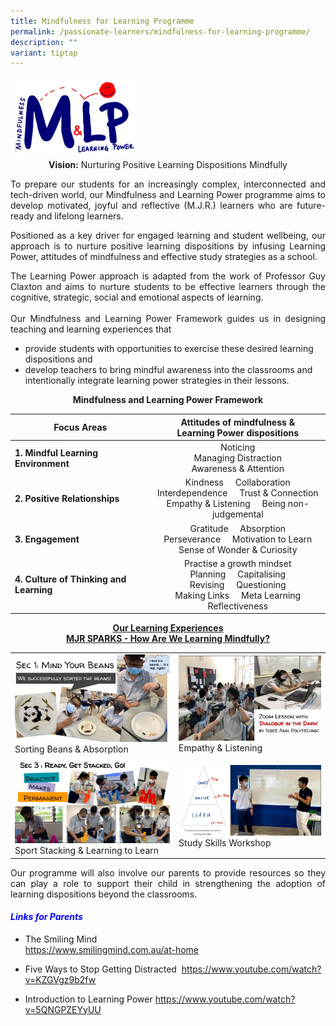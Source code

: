 ```yaml
---
title: Mindfulness for Learning Programme
permalink: /passionate-learners/mindfulness-for-learning-programme/
description: ""
variant: tiptap
---
```

<img src="/images/Passionate%20Learners/Mindfulness%20and%20Learning%20Power/MLP%20Logo.jpg" style="width:40%">

<center><b>Vision:</b>&nbsp;Nurturing Positive Learning Dispositions Mindfully</center>

<p style="text-align: justify;">To prepare our students for an increasingly complex, interconnected and tech-driven world, our Mindfulness and Learning Power programme aims to develop motivated, joyful and reflective (M.J.R.) learners who are future-ready and lifelong learners.</p>

<p style="text-align: justify;">Positioned as a key driver for engaged learning and student wellbeing, our approach is to nurture positive learning dispositions by infusing Learning Power, attitudes of mindfulness and effective study strategies as a school.</p>

<p style="text-align: justify;">The Learning Power approach is adapted from the work of Professor Guy Claxton and aims to nurture students to be effective learners through the cognitive, strategic, social and emotional aspects of learning.
<br><br>
Our Mindfulness and Learning Power Framework guides us in designing teaching and learning experiences that</p>

*   provide students with opportunities to exercise these desired learning dispositions and
*   develop teachers to bring mindful awareness into the classrooms and intentionally integrate learning power strategies in their lessons.

<center><b>Mindfulness and Learning Power Framework</b></center>

|             Focus Areas             | Attitudes of mindfulness &amp;<br>Learning Power dispositions         |
|--------|:-------------------:|
|  **1. Mindful Learning Environment**    |                                         Noticing<br>Managing Distraction<br>Awareness &amp; Attention                                          |
|  **2. Positive Relationships**          |             Kindness    &nbsp; &nbsp; Collaboration<br>Interdependence  &nbsp; &nbsp;   Trust &amp; Connection<br>  Empathy &amp; Listening   &nbsp; &nbsp;  Being non-judgemental           |
| **3. Engagement**                       |                    Gratitude &nbsp; &nbsp;   Absorption<br>       Perseverance &nbsp; &nbsp;   Motivation to Learn<br>  Sense of Wonder &amp; Curiosity                    |
| **4. Culture of Thinking and Learning** |   Practise a growth mindset<br>   Planning &nbsp; &nbsp;  Capitalising<br>    Revising  &nbsp; &nbsp;  Questioning<br>Making Links  &nbsp; &nbsp;  Meta Learning<br>Reflectiveness  |

<center><b><u>Our Learning Experiences<br>MJR SPARKS - How Are We Learning Mindfully?</u></b></center>
	
<table>
<tbody>
<tr>
	<td style="width:52%"><img src="/images/Passionate%20Learners/Mindfulness%20and%20Learning%20Power/Sorting%20Beans%20%20Absorption.jpg"><figcaption>Sorting Beans &amp; Absorption</figcaption></td>
	<td style="width:50%"><img src="/images/Passionate%20Learners/Mindfulness%20and%20Learning%20Power/Empathy%20%20Listening.jpg"><figcaption>Empathy &amp; Listening </figcaption></td>
</tr>
<tr>
	<td style="width:50%"><img src="/images/Passionate%20Learners/Mindfulness%20and%20Learning%20Power/Sport%20Stacking%20%20Learning%20to%20Learn.jpg"><figcaption>Sport Stacking &amp; Learning to Learn </figcaption></td>
	<td style="width:50%"><img src="/images/Passionate%20Learners/Mindfulness%20and%20Learning%20Power/Study%20Skills%20Workshop.jpg"><figcaption>Study Skills Workshop </figcaption></td>
</tr>
</tbody>
</table>

<p style="text-align: justify;">Our programme will also involve our parents to provide resources so they can play a role to support their child in strengthening the adoption of learning dispositions beyond the classrooms.</p>

#### <span style="color:#0000ff"> <b><i>Links for Parents</i></b> </span>

*   The Smiling Mind    
<a href="https://www.smilingmind.com.au/at-home" target="_blank">https://www.smilingmind.com.au/at-home</a>

*   Five Ways to Stop Getting Distracted&nbsp;
<a href="https://www.youtube.com/watch?v=KZGVgz9b2fw" target="_blank">https://www.youtube.com/watch?v=KZGVgz9b2fw</a>

*   Introduction to Learning Power
 <a href="https://www.youtube.com/watch?v=5QNGPZEYyUU" target="_blank">https://www.youtube.com/watch?v=5QNGPZEYyUU</a>